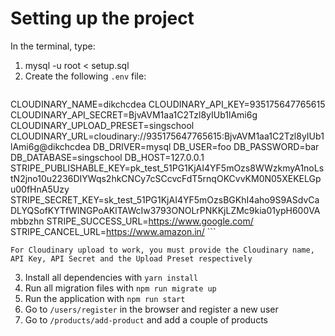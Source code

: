 # Setting up the project

In the terminal, type:
1. mysql -u root < setup.sql
2. Create the following `.env` file:
    ```
CLOUDINARY_NAME=dikchcdea
CLOUDINARY_API_KEY=935175647765615
CLOUDINARY_API_SECRET=BjvAVM1aa1C2Tzl8yIUb1lAmi6g
CLOUDINARY_UPLOAD_PRESET=singschool
CLOUDINARY_URL=cloudinary://935175647765615:BjvAVM1aa1C2Tzl8yIUb1lAmi6g@dikchcdea
DB_DRIVER=mysql
DB_USER=foo
DB_PASSWORD=bar
DB_DATABASE=singschool
DB_HOST=127.0.0.1
STRIPE_PUBLISHABLE_KEY=pk_test_51PG1KjAI4YF5mOzs8WWzkmyA1noLstN2jno10u2236DIYWqs2hkCNCy7cSCcvcFdT5rnqOKCvvKM0N05XEKELGpu00fHnA5Uzy
STRIPE_SECRET_KEY=sk_test_51PG1KjAI4YF5mOzsBGKhI4aho9S9ASdvCaDLYQSofKYTfWlNGPoAKlTAWcIw3793ONOLrPNKKjLZMc9kia01ypH600VAmbbzhn
STRIPE_SUCCESS_URL=https://www.google.com/
STRIPE_CANCEL_URL=https://www.amazon.in/
    ```

    For Cloudinary upload to work, you must provide the Cloudinary name,
    API Key, API Secret and the Upload Preset respectively
3. Install all dependencies with `yarn install`
4. Run all migration files with `npm run migrate up`
5. Run the application with `npm run start`
6. Go to `/users/register` in the browser and register a new user
7. Go to `/products/add-product` and add a couple of products